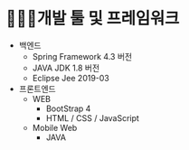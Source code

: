 # 👨🏻‍💻개발 툴 및 프레임워크
* 백엔드
  * Spring Framework 4.3 버전
  * JAVA JDK 1.8 버전
  * Eclipse Jee 2019-03
* 프론트엔드
  * WEB
    * BootStrap 4
    * HTML / CSS / JavaScript
  * Mobile Web
    * JAVA
